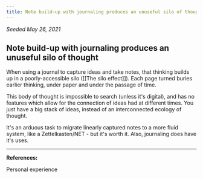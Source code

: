 ```yaml
---
title: Note build-up with journaling produces an unuseful silo of thought
---
```


*Seeded May 26, 2021*
## Note build-up with journaling produces an unuseful silo of thought

When using a journal to capture ideas and take notes, that thinking builds up in a poorly-accessible silo ([[The silo effect]]). Each page turned buries earlier thinking, under paper and under the passage of time.

This body of thought is impossible to search (unless it's digital), and has no features which allow for the connection of ideas had at different times. You just have a big stack of ideas, instead of an interconnected ecology of thought. 

It's an arduous task to migrate linearly captured notes to a more fluid system, like a Zettelkasten/NET - but it's worth it. Also, journaling does have it's uses.

---
**References:**  

Personal experience

